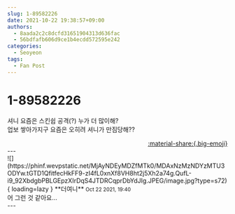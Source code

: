 ```yaml
---
slug: 1-89582226
date: 2021-10-22 19:38:57+09:00
authors:
  - 8aada2c2c8dcfd31651904313d636fac
  - 56bdfafb606d9ce1b4ecdd572595e242
categories:
  - Seoyeon
tags:
  - Fan Post
---
```


# 1-89582226

<div class="post-container" markdown="1">
<div class="content-container md-sidebar__scrollwrap" markdown="1">

셔니 요즘은 스킨쉽 공격(?) 누가 더 많이해?<br>업보 쌓아가지구 요즘은 오히려 셔니가 만짐당해??

</div>
</div>

<div style="text-align: right;" markdown="1">
<a href="https://weverse.io/fromis9/fanpost/1-89582226" style="text-align: right;">:material-share:{.big-emoji}</a>
</div>
---

<div class="comments-container md-sidebar__scrollwrap" markdown="1">
<div class="comment" markdown="1">
<div class='id-container' markdown="1">
![](https://phinf.wevpstatic.net/MjAyNDEyMDZfMTk0/MDAxNzMzNDYzMTU3ODYw.tGTD1QfitfecHkFF9-zI4fL0xnXf8VH8ht2j5Xh2a74g.QufL-i9_92XbdgbPBLGEpzXIrDqS4JTDRCqprDbYdJIg.JPEG/image.jpg?type=s72){ loading=lazy }
**<span class="artist">더여니</span>** <small>Oct 22 2021, 19:40</small><br>
</div>
<div class='comment-body' markdown="1">
어 그런 것 같아요...
</div>
</div>
</div>
---
